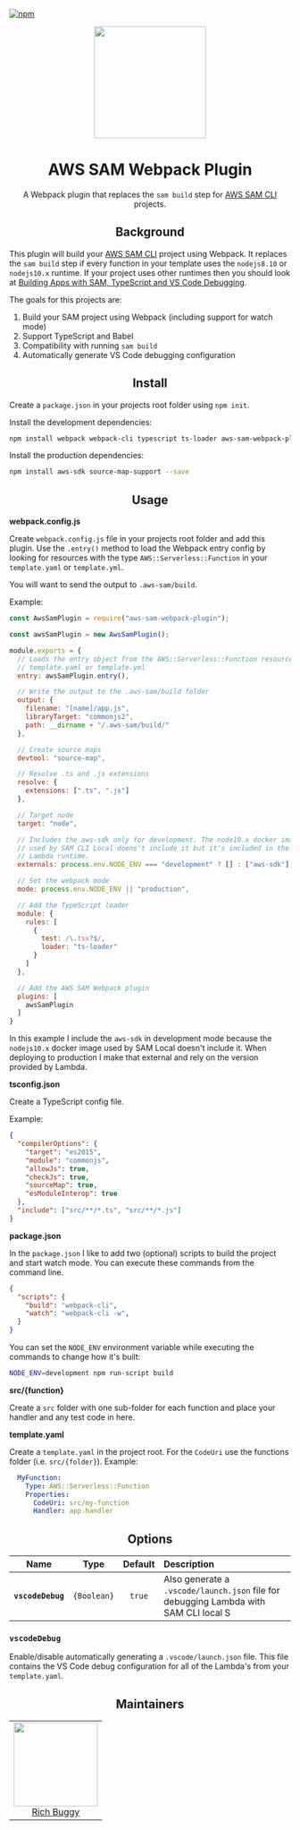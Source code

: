[![npm][npm]][npm-url]

<div align="center">
  <a href="https://github.com/webpack/webpack">
    <img width="200" height="200"
      src="https://webpack.js.org/assets/icon-square-big.svg">
  </a>
  <h1>AWS SAM Webpack Plugin</h1>
  <p>A Webpack plugin that replaces the <code>sam build</code> step for <a href="https://github.com/awslabs/aws-sam-cli">AWS SAM CLI</a> projects.</p>
</div>

<h2 align="center">Background</h2>

This plugin will build your [AWS SAM CLI](https://github.com/awslabs/aws-sam-cli) project using Webpack. It replaces the `sam build` step if every function in your template uses  the `nodejs8.10` or `nodejs10.x` runtime. If your project uses other runtimes then you should look at [Building Apps with SAM, TypeScript and VS Code Debugging](http://www.goingserverless.com/blog/building-apps-with-sam-typescript-and-vscode-debugging).

The goals for this projects are:

1. Build your SAM project using Webpack (including support for watch mode)
1. Support TypeScript and Babel
1. Compatibility with running `sam build`
1. Automatically generate VS Code debugging configuration

<h2 align="center">Install</h2>

Create a `package.json` in your projects root folder using `npm init`.

Install the development dependencies:

```bash
npm install webpack webpack-cli typescript ts-loader aws-sam-webpack-plugin @types/aws-lambda --save-dev
```

Install the production dependencies:

```bash
npm install aws-sdk source-map-support --save
```

<h2 align="center">Usage</h2>

**webpack.config.js**

Create `webpack.config.js` file in your projects root folder and add this plugin. Use the `.entry()` method to load the Webpack entry config by looking for resources with the type  `AWS::Serverless::Function` in your `template.yaml` or `template.yml`.

You will want to send the output to `.aws-sam/build`.

Example:

```js
const AwsSamPlugin = require("aws-sam-webpack-plugin");

const awsSamPlugin = new AwsSamPlugin();

module.exports = {
  // Loads the entry object from the AWS::Serverless::Function resources in your
  // template.yaml or template.yml
  entry: awsSamPlugin.entry(),

  // Write the output to the .aws-sam/build folder
  output: {
    filename: "[name]/app.js",
    libraryTarget: "commonjs2",
    path: __dirname + "/.aws-sam/build/"
  },

  // Create source maps
  devtool: "source-map",

  // Resolve .ts and .js extensions
  resolve: {
    extensions: [".ts", ".js"]
  },

  // Target node
  target: "node",

  // Includes the aws-sdk only for development. The node10.x docker image
  // used by SAM CLI Local doens't include it but it's included in the actual
  // Lambda runtime.
  externals: process.env.NODE_ENV === "development" ? [] : ["aws-sdk"],

  // Set the webpack mode
  mode: process.env.NODE_ENV || "production",

  // Add the TypeScript loader
  module: {
    rules: [
      {
        test: /\.tsx?$/,
        loader: "ts-loader"
      }
    ]
  },

  // Add the AWS SAM Webpack plugin
  plugins: [
    awsSamPlugin
  ]
}
```

In this example I include the `aws-sdk` in development mode because the `nodejs10.x` docker image used by SAM Local doesn't include it. When deploying to production I make that external and rely on the version provided by Lambda.


**tsconfig.json**

Create a TypeScript config file.

Example:

```json
{
  "compilerOptions": {
    "target": "es2015",
    "module": "commonjs",
    "allowJs": true,
    "checkJs": true,
    "sourceMap": true,
    "esModuleInterop": true
  },
  "include": ["src/**/*.ts", "src/**/*.js"]
}
```

**package.json**

In the `package.json` I like to add two (optional) scripts to build the project and start watch mode. You can execute these commands from the command line.

```json
{
  "scripts": {
    "build": "webpack-cli",
    "watch": "webpack-cli -w",
  }
}
```

You can set the `NODE_ENV` environment variable while executing the commands to change how it's built:

```bash
NODE_ENV=development npm run-script build
```

**src/{function}**

Create a `src` folder with one sub-folder for each function and place your handler and any test code in here.

**template.yaml**

Create a `template.yaml` in the project root. For the `CodeUri` use the functions folder (i.e. `src/{folder}`). Example:

```yaml
  MyFunction:
    Type: AWS::Serverless::Function
    Properties:
      CodeUri: src/my-function
      Handler: app.handler
```

<h2 align="center">Options</h2>

|            Name             |         Type         |   Default   | Description                                                                                                                    |
| :-------------------------: | :------------------: | :---------: | :----------------------------------------------------------------------------------------------------------------------------- |
|      **`vscodeDebug`**      |     `{Boolean}`      |   `true`    | Also generate a `.vscode/launch.json` file for debugging Lambda with SAM CLI local                                            S |


### `vscodeDebug`

Enable/disable automatically generating a `.vscode/launch.json` file. This file contains the VS Code debug configuration for all of the Lambda's from your `template.yaml`.


<h2 align="center">Maintainers</h2>

<table>
  <tbody>
    <tr>
      <td align="center">
        <a href="https://github.com/buggy">
          <img width="150" height="150" src="https://github.com/buggy.png?v=3&s=150">
          </br>
          Rich Buggy
        </a>
      </td>
    </tr>
  <tbody>
</table>

[npm]: https://img.shields.io/npm/v/aws-sam-webpack-plugin.svg
[npm-url]: https://npmjs.com/package/aws-sam-webpack-plugin